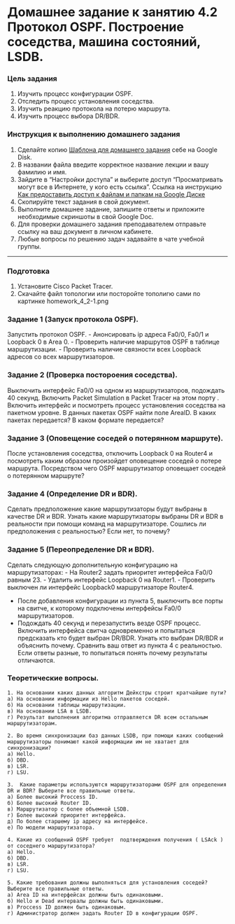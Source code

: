 # Домашнее задание к занятию 4.2 Протокол OSPF. Построение соседства, машина состояний, LSDB.

### Цель задания
1. Изучить процесс конфигурации OSPF.
2. Отследить процесс установления соседства.
3. Изучить реакцию протокола на потерю маршрута.
4. Изучить процесс выбора DR/BDR.

### Инструкция к выполнению домашнего задания

1. Сделайте копию [Шаблона для домашнего задания](https://docs.google.com/document/d/1youKpKm_JrC0UzDyUslIZW2E2bIv5OVlm_TQDvH5Pvs/edit) себе на Google Disk.
2. В названии файла введите корректное название лекции и вашу фамилию и имя.
3. Зайдите в “Настройки доступа” и выберите доступ “Просматривать могут все в Интернете, у кого есть ссылка”.
 Ссылка на инструкцию [Как предоставить доступ к файлам и папкам на Google Диске](https://support.google.com/docs/answer/2494822?hl=ru&co=GENIE.Platform%3DDesktop)
5. Скопируйте текст задания в свой документ.
6. Выполните домашнее задание, запишите ответы и приложите необходимые скриншоты в свой Google Doc.
7. Для проверки домашнего задания преподавателем отправьте ссылку на ваш документ в личном кабинете.
8. Любые вопросы по решению задач задавайте в чате учебной группы.

------

### Подготовка
1. Установите Cisco Packet Tracer. 
2. Скачайте файл топологии или посторойте тополигю сами по картинке homework_4_2-1.png

### Задание 1 (Запуск протокола OSPF).
 Запустить протокол OSPF. 
	- Анонсировать ip адреса Fa0/0, Fa0/1 и Loopback 0 в Area 0.
	- Проверить наличие маршрутов OSPF в таблице маршрутизации.
	- Проверить наличие связности всех Loopback адресов со всех маршрутизаторов. 

### Задание 2 (Проверка постороения соседства).
Выключить интерфейс Fa0/0 на одном из маршрутизаторов, подождать 40 секунд. Включить Packet Simulation в Packet Tracer на этом порту . 
Включить интерфейс и посмотреть процесс установления соседства на пакетном уровне. В данных пакетах OSPF найти поле AreaID. В каких пакетах передается? В каком формате передается?

### Задание 3 (Оповещение соседей о потерянном маршруте).
После установления соседства, отключить Loopback 0 на Router4 и посмотреть каким образом произойдет оповещение соседей о потере маршрута. Посредством чего OSPF маршрутизатор
оповещает соседей о потерянном маршруте?

### Задание 4 (Определение DR и BDR).
Сделать предположение какие маршрутизаторы будут выбраны в качестве DR и BDR.  Узнать какие маршрутизаторы выбраны DR и BDR в реальности при помощи команд на маршрутизаторе. 
Сошлись ли предположения с реальностью? Если нет, то почему?

### Задание 5 (Переопределение DR и BDR).
Сделать следующую дополнительную конфигурацию на маршрутизаторах:
	- На Router2 задать приоритет интерфейса Fa0/0 равным 23.
	- Удалить интерфейс Loopback 0 на Router1.
	- Проверить выключен ли интерфейс Loopback0 маршрутизаторе Router4.
  - После добавления конфигурации из пункта 5, выключить все порты на свитче, к которому подключены интерфейсы Fa0/0 маршрутизаторов. 
  - Подождать 40 секунд и перезапустить везде OSPF процесс. Включить интерфейса свитча одновременно и попытаться предсказать кто будет выбран DR/BDR.
Узнать кто выбран DR/BDR и объяснить почему. Cравнить ваш ответ из пункта 4 с реальностью. Если ответы разные, то попытаться понять почему результаты отличаются.


### Теоретические вопросы.

    1. На основании каких данных алгоритм Дейкстры строит кратчайшие пути?
    а) На основании информации из Hello пакетов соседей.
    б) На основании таблицы маршрутизации.
    в) На основании LSA в LSDB.
    г) Результат выполнения алгоритма отправляется DR всем остальным маршрутизаторам.
    
    2. Во время синхронизации баз данных LSDB, при помощи каких сообщений маршрутизаторы понимают какой информации им не хватает для синхронизации?
    а) Hello.
    б) DBD.
    в) LSR.
    г) LSU.
    
    3.  Какие параметры используются маршрутизаторами OSPF для определения DR и BDR? Выберите все правильные ответы.
    а) Более высокий Proccess ID.
    б) Более высокий Router ID.
    в) Маршрутизатор с более объемной LSDB.
    г) Более высокий приоритет интерфейса.
    д) По более старшему ip адресу на интерфейсе.
    е) По модели маршрутизатора.
    
    4. Какие из сообщений OSPF требует  подтверждения получения ( LSAck ) от соседнего маршрутизатора?
    а) Hello.
    б) DBD. 
    в) LSR.
    г) LSU.
    
    5. Какие требования должны выполняться для установления соседей? Выберите все правильные ответы.
    а) Area ID на интерфейсах должны быть одинаковыми.
    б) Hello и Dead интервалы должны быть одинаковыми.
    в) Proccess ID должен быть одинаковым.
    г) Администратор должен задать Router ID в конфигурации OSPF.
